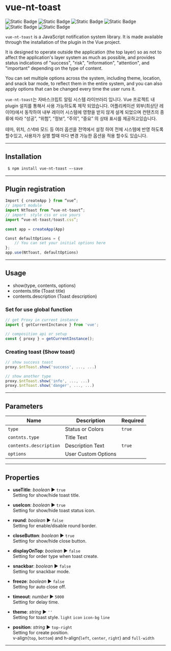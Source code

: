 vue-nt-toast
================
![Static Badge](https://img.shields.io/badge/vue_3-only-%234FC08D?style=for-the-badge)
![Static Badge](https://img.shields.io/badge/javascript-%23F7DF1E?style=for-the-badge)
![Static Badge](https://img.shields.io/badge/html-%23E34F26?style=for-the-badge&logo=html)
![Static Badge](https://img.shields.io/badge/sass-%23CC6699?style=for-the-badge)
![Static Badge](https://img.shields.io/badge/vite-bundler-%23646CFF?style=for-the-badge)
![Static Badge](https://img.shields.io/badge/icon-font_awesome_4.7.0-%23528DD7?style=for-the-badge)


`vue-nt-toast` is a JavaScript notification system library. It is made available through the installation of the plugin in the Vue project.

It is designed to operate outside the application (the top layer) so as not to affect the application's layer system as much as possible, and provides status indications of "success", "risk", "information", "attention", and "important" depending on the type of content.

You can set multiple options across the system, including theme, location, and snack bar mode, to reflect them in the entire system, and you can also apply options that can be changed every time the user runs it.

`vue-nt-toast`는 자바스크립트 알림 시스템 라이브러리 입니다. Vue 프로젝트  내 plugin 설치를 통해서 사용 가능하도록 제작 되었습니다. 
어플리케이션 외부(최상단 레이어)에서 동작하여 내부 레이어 시스템에 영향을 받지 않게 설계 되었으며 컨텐츠의 종류에 따라 “성공”, “위험”, “정보”, “주의”, “중요” 의 상태 표시를 제공하고있습니다. 

테마, 위치, 스낵바 모드 등 여러 옵션을 전역에서 설정 하여 전체 시스템에 반영 하도록 할수있고, 사용자가 실행 할때 마다 변경 가능한 옵션을 적용 할수도 있습니다. 

---
## Installation

```sh
 $ npm install vue-nt-toast —-save
```
---
## Plugin registration

```javascript
Import { createApp } from “vue”;
// import module
import NtToast from “vue-nt-toast”;
// import  style css or use yours
import “vue-nt-toast/toast.css”;
 
const app = createApp(App)

Const defaultOptions = {
	// You can set your initial options here
};
app.use(NtToast, defaultOptions)
```
---

## Usage

* show(type, contents, options)
* contents.title (Toast title)
* contents.description (Toast description)

### Set for use global function

```javascript
// get Proxy in current instance 
import { getCurrentInctance } from 'vue';

// composition api or setup
const { proxy } = getCurrentInstance();
```
### Creating toast (Show toast)
```javascript
// show success toast
proxy.$ntToast.show('success', ..., ...)

// show another type
proxy.$ntToast.show('info', ..., ...)
proxy.$ntToast.show('danger', ..., ...)
```
---

## Parameters

| Name | Description | Required |
| --- | --- | --- |
| `type` | Status or Colors | `true` |
| `contnts.type` | Title Text | |
| `contents.description` | Description Text | `true` |
| `options` | User Custom Options | |
---

## Properties

* **useTitle**: _boolean_ ▶︎ `true`    
Setting for show/hide toast title.

* **useIcon**: _boolean_ ▶︎ `true`   
Setting for show/hide toast status icon.

* **round**: _boolean_ ▶︎ `false`   
Setting for enable/disable round border.

* **closeButton**: _boolean_ ▶︎ `true`   
Setting for show/hide close button.

* **displayOnTop**: _boolean_ ▶︎ `false`   
Setting for order type when toast create.

* **snackbar**: _boolean_ ▶︎ `false`   
Setting for snackbar mode.

* **freeze**: _boolean_ ▶︎ `false`   
Setting for auto close off.

* **timeout**: _number_ ▶︎ `5000`   
Setting for delay time.

* **theme**: _string_ ▶︎ `''`   
Setting for toast style.
`light` `icon` `icon-bg` `line` 

* **position**: _string_ ▶︎ `top-right`   
Setting for create position.   
v-align(`top`, `bottom`) and h-align(`left`, `center`, `right`) and `full-width`
---
